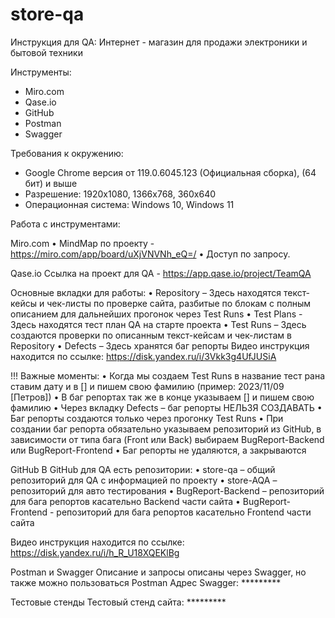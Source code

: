 # store-qa
Инструкция для QA: Интернет - магазин для продажи электроники и бытовой техники

Инструменты:
- Miro.com
- Qase.io
- GitHub
- Postman
- Swagger

Требования к окружению:
- Google Chrome версия от 119.0.6045.123 (Официальная сборка), (64 бит) и выше
- Разрешение: 1920x1080, 1366х768, 360х640
- Операционная система: Windows 10, Windows 11

Работа с инструментами:

Miro.com
•	MindMap по проекту - https://miro.com/app/board/uXjVNVNh_eQ=/ 
•	Доступ по запросу.

Qase.io
Ссылка на проект для QA -  https://app.qase.io/project/TeamQA

Основные вкладки для работы:
•	Repository – Здесь находятся текст-кейсы и чек-листы по проверке сайта, разбитые по блокам с полным описанием для дальнейших прогонок через Test Runs
•	Test Plans - Здесь находятся тест план QA на старте проекта
•	Test Runs – Здесь создаются проверки по описанным текст-кейсам и чек-листам в Repository
•	Defects – Здесь хранятся баг репорты
Видео инструкция находится по ссылке: https://disk.yandex.ru/i/3Vkk3g4UfJUSiA

!!! Важные моменты:
•	Когда мы создаем Test Runs в название тест рана ставим дату и в [] и пишем свою фамилию (пример: 2023/11/09 [Петров])
•	В баг репортах так же в конце указываем [] и пишем свою фамилию
•	Через вкладку Defects – баг репорты НЕЛЬЗЯ СОЗДАВАТЬ
•	Баг репорты создаются только через прогонку Test Runs
•	При создании баг репорта обязательно указываем репозиторий из GitHub, в зависимости от типа бага (Front или Back) выбираем BugReport-Backend или BugReport-Frontend
•	Баг репорты не удаляются, а закрываются

GitHub
В GitHub для QA есть репозитории:
•	store-qa – общий репозиторий для QA с информацией по проекту 
•	store-AQA – репозиторий для авто тестирования
•	BugReport-Backend – репозиторий для бага репортов касательно Backend части сайта
•	BugReport-Frontend - репозиторий для бага репортов касательно Frontend части сайта

Видео инструкция находится по ссылке:  https://disk.yandex.ru/i/h_R_U18XQEKlBg

Postman и Swagger
Описание и запросы описаны через Swagger, но также можно пользоваться Postman
Адрес Swagger: *********

Тестовые стенды
Тестовый стенд сайта: *********

